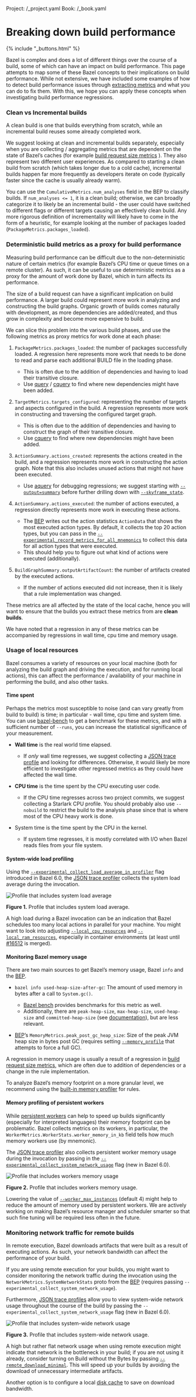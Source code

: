 Project: /_project.yaml
Book: /_book.yaml

# Breaking down build performance

{% include "_buttons.html" %}

Bazel is complex and does a lot of different things over the course of a build,
some of which can have an impact on build performance. This page attempts to map
some of these Bazel concepts to their implications on build performance. While
not extensive, we have included some examples of how to detect build performance
issues through [extracting metrics](/docs/configure/build-performance-metrics)
and what you can do to fix them. With this, we hope you can apply these concepts
when investigating build performance regressions.

### Clean vs Incremental builds

A clean build is one that builds everything from scratch, while an incremental
build reuses some already completed work.

We suggest looking at clean and incremental builds separately, especially when
you are collecting / aggregating metrics that are dependent on the state of
Bazel’s caches (for example
[build request size metrics](#deterministic-build-metrics-as-a-proxy-for-build-performance)
). They also represent two different user experiences. As compared to starting
a clean build from scratch (which takes longer due to a cold cache), incremental
builds happen far more frequently as developers iterate on code (typically
faster since the cache is usually already warm).

You can use the `CumulativeMetrics.num_analyses` field in the BEP to classify
builds. If `num_analyses <= 1`, it is a clean build; otherwise, we can broadly
categorize it to likely be an incremental build - the user could have switched
to different flags or different targets causing an effectively clean build. Any
more rigorous definition of incrementality will likely have to come in the form
of a heuristic, for example looking at the number of packages loaded
(`PackageMetrics.packages_loaded`).

### Deterministic build metrics as a proxy for build performance

Measuring build performance can be difficult due to the non-deterministic nature
of certain metrics (for example Bazel’s CPU time or queue times on a remote
cluster). As such, it can be useful to use deterministic metrics as a proxy for
the amount of work done by Bazel, which in turn affects its performance.

The size of a build request can have a significant implication on build
performance. A larger build could represent more work in analyzing and
constructing the build graphs. Organic growth of builds comes naturally with
development, as more dependencies are added/created, and thus grow in complexity
and become more expensive to build.

We can slice this problem into the various build phases, and use the following
metrics as proxy metrics for work done at each phase:

1. `PackageMetrics.packages_loaded`: the number of packages successfully loaded.
  A regression here represents more work that needs to be done to read and parse
  each additional BUILD file in the loading phase.
   - This is often due to the addition of dependencies and having to load their
     transitive closure.
   - Use [query](/docs/query/quickstart) / [cquery](/docs/query/cquery) to find
     where new dependencies might have been added.

2. `TargetMetrics.targets_configured`: representing the number of targets and
  aspects configured in the build. A regression represents more work in
  constructing and traversing the configured target graph.
   - This is often due to the addition of dependencies and having to construct
     the graph of their transitive closure.
   - Use [cquery](/docs/query/cquery) to find where new
     dependencies might have been added.

3. `ActionSummary.actions_created`: represents the actions created in the build,
  and a regression represents more work in constructing the action graph. Note
  that this also includes unused actions that might not have been executed.
   - Use [aquery](/docs/query/aquery) for debugging regressions;
     we suggest starting with
     [`--output=summary`](/docs/reference/command-line-reference#flag--output)
     before further drilling down with
     [`--skyframe_state`](/docs/reference/command-line-reference#flag--skyframe_state).

4. `ActionSummary.actions_executed`: the number of actions executed, a
  regression directly represents more work in executing these actions.
   - The [BEP](/docs/remote/bep) writes out the action statistics
     `ActionData` that shows the most executed action types. By default, it
     collects the top 20 action types, but you can pass in the
     [`--experimental_record_metrics_for_all_mnemonics`](/docs/reference/command-line-reference#flag--experimental_record_metrics_for_all_mnemonics)
     to collect this data for all action types that were executed.
   - This should help you to figure out what kind of actions were executed
     (additionally).

5. `BuildGraphSummary.outputArtifactCount`: the number of artifacts created by
  the executed actions.
   - If the number of actions executed did not increase, then it is likely that
     a rule implementation was changed.


These metrics are all affected by the state of the local cache, hence you will
want to ensure that the builds you extract these metrics from are
**clean builds**.

We have noted that a regression in any of these metrics can be accompanied by
regressions in wall time, cpu time and memory usage.

### Usage of local resources

Bazel consumes a variety of resources on your local machine (both for analyzing
the build graph and driving the execution, and for running local actions), this
can affect the performance / availability of your machine in performing the
build, and also other tasks.

#### Time spent

Perhaps the metrics most susceptible to noise (and can vary greatly from build
to build) is time; in particular - wall time, cpu time and system time. You can
use [bazel-bench](https://github.com/bazelbuild/bazel-bench) to get
a benchmark for these metrics, and with a sufficient number of `--runs`, you can
increase the statistical significance of your measurement.

- **Wall time** is the real world time elapsed.
   - If _only_ wall time regresses, we suggest collecting a
     [JSON trace profile](/docs/configure/json-trace-profile) and looking for
     differences. Otherwise, it would likely be more efficient to investigate
     other regressed metrics as they could have affected the wall time.

- **CPU time** is the time spent by the CPU executing user code.
   - If the CPU time regresses across two project commits, we suggest collecting
     a Starlark CPU profile. You should probably also use `--nobuild` to
     restrict the build to the analysis phase since that is where most of the
     CPU heavy work is done.

- System time is the time spent by the CPU in the kernel.
   - If system time regresses, it is mostly correlated with I/O when Bazel reads
     files from your file system.

#### System-wide load profiling

Using the
[`--experimental_collect_load_average_in_profiler`](https://github.com/bazelbuild/bazel/blob/6.0.0/src/main/java/com/google/devtools/build/lib/runtime/CommonCommandOptions.java#L306-L312)
flag introduced in Bazel 6.0, the [JSON trace profiler](/docs/configure/json-trace-profile) collects the
system load average during the invocation.

![Profile that includes system load average](/docs/images/json-trace-profile-system-load-average.png "Profile that includes system load average")

**Figure 1.** Profile that includes system load average.

A high load during a Bazel invocation can be an indication that Bazel schedules
too many local actions in parallel for your machine. You might want to look into
adjusting
[`--local_cpu_resources`](/docs/reference/command-line-reference#flag--local_cpu_resources)
and [`--local_ram_resources`](/docs/reference/command-line-reference#flag--local_ram_resources),
especially in container environments (at least until
[#16512](https://github.com/bazelbuild/bazel/pull/16512) is merged).


#### Monitoring Bazel memory usage

There are two main sources to get Bazel’s memory usage, Bazel `info` and the
[BEP](/docs/remote/bep).

- `bazel info used-heap-size-after-gc`: The amount of used memory in bytes after
  a call to `System.gc()`.
   - [Bazel bench](https://github.com/bazelbuild/bazel-bench)
     provides benchmarks for this metric as well.
   - Additionally, there are `peak-heap-size`, `max-heap-size`, `used-heap-size`
     and `committed-heap-size` (see
     [documentation](/docs/user-manual#configuration-independent-data)), but are
     less relevant.

- [BEP](/docs/remote/bep)’s
  `MemoryMetrics.peak_post_gc_heap_size`: Size of the peak JVM heap size in
  bytes post GC (requires setting
  [`--memory_profile`](/docs/reference/command-line-reference#flag--memory_profile)
  that attempts to force a full GC).

A regression in memory usage is usually a result of a regression in
[build request size metrics](#deterministic-build-metrics-as-a-proxy-for-build-performance),
which are often due to addition of dependencies or a change in the rule
implementation.

To analyze Bazel’s memory footprint on a more granular level, we recommend using
the [built-in memory profiler](/docs/rules/performance#memory-profiling)
for rules.

#### Memory profiling of persistent workers

While [persistent workers](/docs/remote/persistent) can help to speed up builds
significantly (especially for interpreted languages) their memory footprint can
be problematic. Bazel collects metrics on its workers, in particular, the
`WorkerMetrics.WorkerStats.worker_memory_in_kb` field tells how much memory
workers use (by mnemonic).

The [JSON trace profiler](/docs/configure/json-trace-profile) also collects
persistent worker memory usage during the invocation by passing in the
[`--experimental_collect_system_network_usage`](https://github.com/bazelbuild/bazel/blob/6.0.0/src/main/java/com/google/devtools/build/lib/runtime/CommonCommandOptions.java#L314-L320)
flag (new in Bazel 6.0).

![Profile that includes workers memory usage](/docs/images/json-trace-profile-workers-memory-usage.png "Profile that includes workers memory usage")

**Figure 2.** Profile that includes workers memory usage.

Lowering the value of
[`--worker_max_instances`](/docs/reference/command-line-reference#flag--worker_max_instances)
(default 4) might help to reduce
the amount of memory used by persistent workers. We are actively working on
making Bazel’s resource manager and scheduler smarter so that such fine tuning
will be required less often in the future.

### Monitoring network traffic for remote builds

In remote execution, Bazel downloads artifacts that were built as a result of
executing actions. As such, your network bandwidth can affect the performance
of your build.

If you are using remote execution for your builds, you might want to consider
monitoring the network traffic during the invocation using the
`NetworkMetrics.SystemNetworkStats` proto from the [BEP](/docs/remote/bep)
(requires passing `--experimental_collect_system_network_usage`).

Furthermore, [JSON trace profiles](/docs/configure/json-trace-profile) allow you
to view system-wide network usage throughout the course of the build by passing
the `--experimental_collect_system_network_usage` flag (new in Bazel 6.0).

![Profile that includes system-wide network usage](/docs/images/json-trace-profile-network-usage.png "Profile that includes system-wide network usage")

**Figure 3.** Profile that includes system-wide network usage.

A high but rather flat network usage when using remote execution might indicate
that network is the bottleneck in your build; if you are not using it already,
consider turning on Build without the Bytes by passing
[`--remote_download_minimal`](/docs/reference/command-line-reference#flag--remote_download_minimal).
This will speed up your builds by avoiding the download of unnecessary intermediate artifacts.

Another option is to configure a local
[disk cache](/docs/reference/command-line-reference#flag--disk_cache) to save on
download bandwidth.
